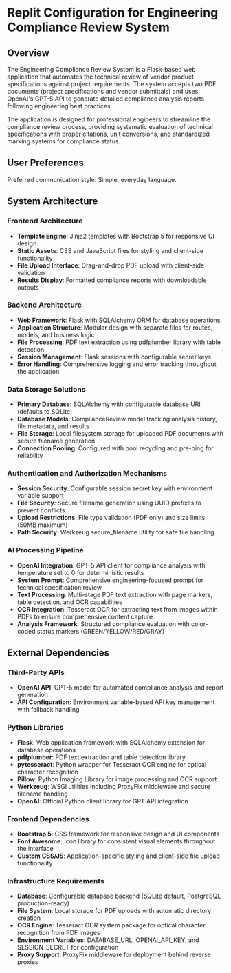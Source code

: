 # Replit Configuration for Engineering Compliance Review System

## Overview

The Engineering Compliance Review System is a Flask-based web application that automates the technical review of vendor product specifications against project requirements. The system accepts two PDF documents (project specifications and vendor submittals) and uses OpenAI's GPT-5 API to generate detailed compliance analysis reports following engineering best practices.

The application is designed for professional engineers to streamline the compliance review process, providing systematic evaluation of technical specifications with proper citations, unit conversions, and standardized marking systems for compliance status.

## User Preferences

Preferred communication style: Simple, everyday language.

## System Architecture

### Frontend Architecture
- **Template Engine**: Jinja2 templates with Bootstrap 5 for responsive UI design
- **Static Assets**: CSS and JavaScript files for styling and client-side functionality
- **File Upload Interface**: Drag-and-drop PDF upload with client-side validation
- **Results Display**: Formatted compliance reports with downloadable outputs

### Backend Architecture
- **Web Framework**: Flask with SQLAlchemy ORM for database operations
- **Application Structure**: Modular design with separate files for routes, models, and business logic
- **File Processing**: PDF text extraction using pdfplumber library with table detection
- **Session Management**: Flask sessions with configurable secret keys
- **Error Handling**: Comprehensive logging and error tracking throughout the application

### Data Storage Solutions
- **Primary Database**: SQLAlchemy with configurable database URI (defaults to SQLite)
- **Database Models**: ComplianceReview model tracking analysis history, file metadata, and results
- **File Storage**: Local filesystem storage for uploaded PDF documents with secure filename generation
- **Connection Pooling**: Configured with pool recycling and pre-ping for reliability

### Authentication and Authorization Mechanisms
- **Session Security**: Configurable session secret key with environment variable support
- **File Security**: Secure filename generation using UUID prefixes to prevent conflicts
- **Upload Restrictions**: File type validation (PDF only) and size limits (50MB maximum)
- **Path Security**: Werkzeug secure_filename utility for safe file handling

### AI Processing Pipeline
- **OpenAI Integration**: GPT-5 API client for compliance analysis with temperature set to 0 for deterministic results
- **System Prompt**: Comprehensive engineering-focused prompt for technical specification review
- **Text Processing**: Multi-stage PDF text extraction with page markers, table detection, and OCR capabilities
- **OCR Integration**: Tesseract OCR for extracting text from images within PDFs to ensure comprehensive content capture
- **Analysis Framework**: Structured compliance evaluation with color-coded status markers (GREEN/YELLOW/RED/GRAY)

## External Dependencies

### Third-Party APIs
- **OpenAI API**: GPT-5 model for automated compliance analysis and report generation
- **API Configuration**: Environment variable-based API key management with fallback handling

### Python Libraries
- **Flask**: Web application framework with SQLAlchemy extension for database operations
- **pdfplumber**: PDF text extraction and table detection library
- **pytesseract**: Python wrapper for Tesseract OCR engine for optical character recognition
- **Pillow**: Python Imaging Library for image processing and OCR support
- **Werkzeug**: WSGI utilities including ProxyFix middleware and secure filename handling
- **OpenAI**: Official Python client library for GPT API integration

### Frontend Dependencies
- **Bootstrap 5**: CSS framework for responsive design and UI components
- **Font Awesome**: Icon library for consistent visual elements throughout the interface
- **Custom CSS/JS**: Application-specific styling and client-side file upload functionality

### Infrastructure Requirements
- **Database**: Configurable database backend (SQLite default, PostgreSQL production-ready)
- **File System**: Local storage for PDF uploads with automatic directory creation
- **OCR Engine**: Tesseract OCR system package for optical character recognition from PDF images
- **Environment Variables**: DATABASE_URL, OPENAI_API_KEY, and SESSION_SECRET for configuration
- **Proxy Support**: ProxyFix middleware for deployment behind reverse proxies